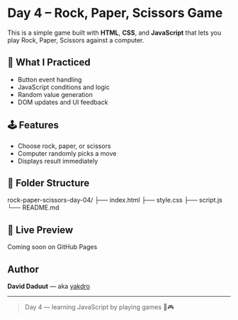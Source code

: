 # Day 4 – Rock, Paper, Scissors Game

This is a simple game built with **HTML**, **CSS**, and **JavaScript** that lets you play Rock, Paper, Scissors against a computer.

## 🧠 What I Practiced

- Button event handling
- JavaScript conditions and logic
- Random value generation
- DOM updates and UI feedback

## 🕹 Features

- Choose rock, paper, or scissors
- Computer randomly picks a move
- Displays result immediately

## 📁 Folder Structure

rock-paper-scissors-day-04/
├── index.html
├── style.css
├── script.js
└── README.md



## 🚀 Live Preview

Coming soon on GitHub Pages

## Author

**David Daduut** — aka [yakdro](https://github.com/yakdro)

---

> Day 4 — learning JavaScript by playing games 🧠🎮
